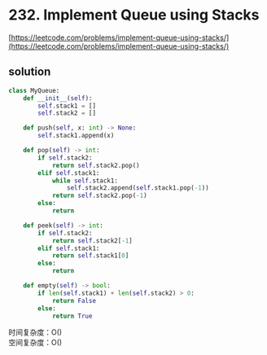 # 232. Implement Queue using Stacks

[https://leetcode.com/problems/implement-queue-using-stacks/](https://leetcode.com/problems/implement-queue-using-stacks/)

## solution

```python
class MyQueue:
    def __init__(self):
        self.stack1 = []
        self.stack2 = []

    def push(self, x: int) -> None:
        self.stack1.append(x)

    def pop(self) -> int:
        if self.stack2:
            return self.stack2.pop()
        elif self.stack1:
            while self.stack1:
                self.stack2.append(self.stack1.pop(-1))
            return self.stack2.pop(-1)
        else:
            return

    def peek(self) -> int:
        if self.stack2:
            return self.stack2[-1]
        elif self.stack1:
            return self.stack1[0]
        else:
            return

    def empty(self) -> bool:
        if len(self.stack1) + len(self.stack2) > 0:
            return False
        else:
            return True
```

时间复杂度：O() <br>
空间复杂度：O()
